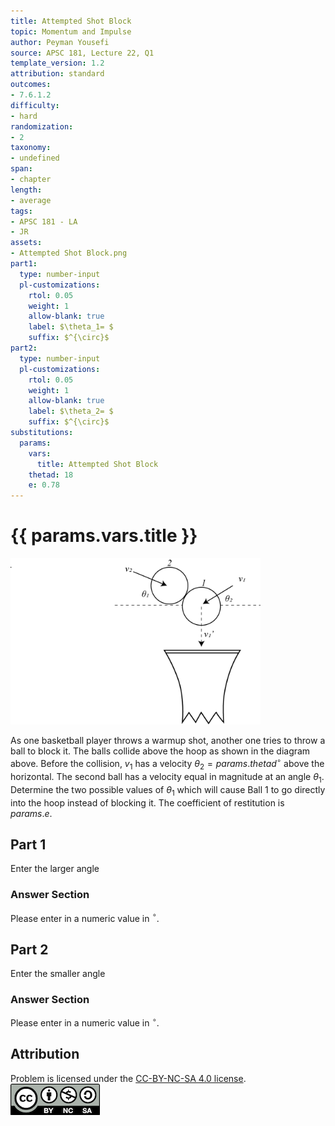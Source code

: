 ```yaml
---
title: Attempted Shot Block
topic: Momentum and Impulse
author: Peyman Yousefi
source: APSC 181, Lecture 22, Q1
template_version: 1.2
attribution: standard
outcomes:
- 7.6.1.2
difficulty:
- hard
randomization:
- 2
taxonomy:
- undefined
span:
- chapter
length:
- average
tags:
- APSC 181 - LA
- JR
assets:
- Attempted Shot Block.png
part1:
  type: number-input
  pl-customizations:
    rtol: 0.05
    weight: 1
    allow-blank: true
    label: $\theta_1= $
    suffix: $^{\circ}$
part2:
  type: number-input
  pl-customizations:
    rtol: 0.05
    weight: 1
    allow-blank: true
    label: $\theta_2= $
    suffix: $^{\circ}$
substitutions:
  params:
    vars:
      title: Attempted Shot Block
    thetad: 18
    e: 0.78
---
```

# {{ params.vars.title }}
<img src="Attempted Shot Block.png" width=400>

As one basketball player throws a warmup shot, another one tries to throw a ball to block it.
The balls collide above the hoop as shown in the diagram above.
Before the collision, $v_1$ has a velocity $\theta_2= {{params.thetad}}^\circ$ above the horizontal.
The second ball has a velocity equal in magnitude at an angle $\theta_1$.
Determine the two possible values of $\theta_1$ which will cause Ball 1 to go directly into the hoop instead of blocking it.
The coefficient of restitution is ${{params.e}}$.

## Part 1

Enter the larger angle

### Answer Section

Please enter in a numeric value in $^\circ$.

## Part 2

Enter the smaller angle

### Answer Section

Please enter in a numeric value in $^\circ$.

## Attribution

Problem is licensed under the [CC-BY-NC-SA 4.0 license](https://creativecommons.org/licenses/by-nc-sa/4.0/).<br> ![The Creative Commons 4.0 license requiring attribution-BY, non-commercial-NC, and share-alike-SA license.](https://raw.githubusercontent.com/firasm/bits/master/by-nc-sa.png)